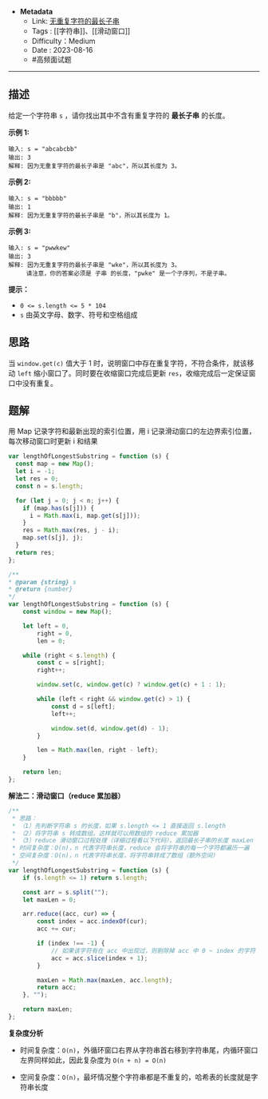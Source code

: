 - **Metadata**
	- Link:  [无重复字符的最长子串](https://leetcode.cn/problems/longest-substring-without-repeating-characters/description/ "https://leetcode.cn/problems/longest-substring-without-repeating-characters/description/")
	- Tags : [[字符串]]、[[滑动窗口]]
	- Difficulty：Medium
	- Date : 2023-08-16
	- #高频面试题
---

## 描述

给定一个字符串 `s` ，请你找出其中不含有重复字符的 **最长子串** 的长度。

**示例 1:**

```
输入: s = "abcabcbb"
输出: 3 
解释: 因为无重复字符的最长子串是 "abc"，所以其长度为 3。
```

**示例 2:**

```
输入: s = "bbbbb"
输出: 1
解释: 因为无重复字符的最长子串是 "b"，所以其长度为 1。
```

**示例 3:**

```
输入: s = "pwwkew"
输出: 3
解释: 因为无重复字符的最长子串是 "wke"，所以其长度为 3。
     请注意，你的答案必须是 子串 的长度，"pwke" 是一个子序列，不是子串。
```

**提示：**

- `0 <= s.length <= 5 * 104`
- `s` 由英文字母、数字、符号和空格组成

## 思路

当 `window.get(c)` 值大于 1 时，说明窗口中存在重复字符，不符合条件，就该移动 `left` 缩小窗口了。同时要在收缩窗口完成后更新 `res`，收缩完成后一定保证窗口中没有重复。

## 题解

用 Map 记录字符和最新出现的索引位置，用 i 记录滑动窗口的左边界索引位置，每次移动窗口时更新 i 和结果

```js
var lengthOfLongestSubstring = function (s) {
  const map = new Map();
  let i = -1;
  let res = 0;
  const n = s.length;

  for (let j = 0; j < n; j++) {
    if (map.has(s[j])) {
      i = Math.max(i, map.get(s[j]));
    }
    res = Math.max(res, j - i);
    map.set(s[j], j);
  }
  return res;
};
```

```js
/**
* @param {string} s
* @return {number}
*/
var lengthOfLongestSubstring = function (s) {
    const window = new Map();

    let left = 0,
        right = 0,
        len = 0;

    while (right < s.length) {
        const c = s[right];
        right++;

        window.set(c, window.get(c) ? window.get(c) + 1 : 1);

        while (left < right && window.get(c) > 1) {
            const d = s[left];
            left++;

            window.set(d, window.get(d) - 1);
        }

        len = Math.max(len, right - left);
    }

    return len;
};

```

**解法二：滑动窗口（reduce 累加器）**

```js
/**
 * 思路：
 * （1）先判断字符串 s 的长度，如果 s.length <= 1 直接返回 s.length
 * （2）将字符串 s 转成数组，这样就可以用数组的 reduce 累加器
 * （3）reduce 滑动窗口过程处理（详细过程看以下代码），返回最长子串的长度 maxLen
 * 时间复杂度：O(n)，n 代表字符串长度，reduce 会将字符串的每一个字符都遍历一遍
 * 空间复杂度：O(n)，n 代表字符串长度，将字符串转成了数组（额外空间）
 */
var lengthOfLongestSubstring = function (s) {
    if (s.length <= 1) return s.length;

    const arr = s.split("");
    let maxLen = 0;

    arr.reduce((acc, cur) => {
        const index = acc.indexOf(cur);
        acc += cur;

        if (index !== -1) {
			// 如果该字符有在 acc 中出现过，则剔除掉 acc 中 0 ~ index 的字符
            acc = acc.slice(index + 1);
        }

        maxLen = Math.max(maxLen, acc.length);
        return acc;
    }, "");

    return maxLen;
};
```

**复杂度分析**

- 时间复杂度：`O(n)`，外循环窗口右界从字符串首右移到字符串尾，内循环窗口左界同样如此，因此复杂度为 `O(n + n) = O(n)`

- 空间复杂度：`O(n)`，最坏情况整个字符串都是不重复的，哈希表的长度就是字符串长度
